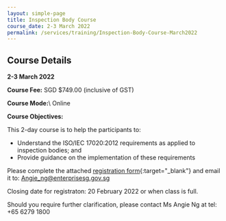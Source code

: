 ```yaml
---
layout: simple-page
title: Inspection Body Course
course_date: 2-3 March 2022
permalink: /services/training/Inspection-Body-Course-March2022
---
```


## Course Details
**2-3 March 2022**

**Course Fee:** SGD $749.00 (inclusive of GST)

**Course Mode:**\\ Online

**Course Objectives:**

This 2-day course is to help the participants to:

* Understand the ISO/IEC 17020:2012 requirements as applied to inspection bodies; and
* Provide guidance on the implementation of these requirements

Please complete the attached [registration form](/files/registration-forms/xx   ){:target="_blank"} and email it to:  Angie_ng@enterprisesg.gov.sg

Closing date for registraton:  20 February 2022 or when class is full.
  
Should you require further clarification, please contact Ms Angie Ng at tel: +65 6279 1800


